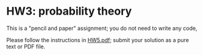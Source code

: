 # HW3: probability theory

This is a "pencil and paper" assignment; you do not need to write any code,

Please follow the instructions in [HW5.pdf](HW5.pdf); submit your solution as a
pure text or PDF file.

